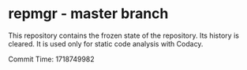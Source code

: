 # repmgr - master branch

This repository contains the frozen state of the repository.
Its history is cleared. It is used only for static code
analysis with Codacy.

Commit Time: 1718749982